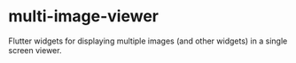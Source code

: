 # multi-image-viewer
Flutter widgets for displaying multiple images (and other widgets) in a single screen viewer.
